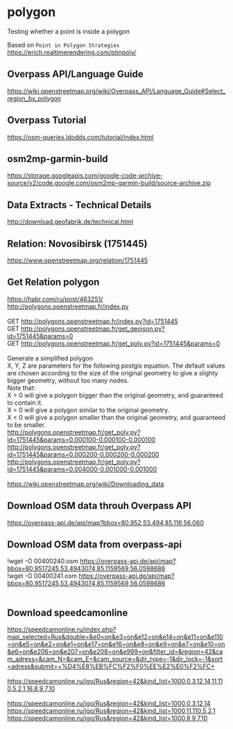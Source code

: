 # polygon
Testing whether a point is inside a polygon

Based on `Point in Polygon Strategies`
https://erich.realtimerendering.com/ptinpoly/

## Overpass API/Language Guide
https://wiki.openstreetmap.org/wiki/Overpass_API/Language_Guide#Select_region_by_polygon

## Overpass Tutorial
https://osm-queries.ldodds.com/tutorial/index.html


## osm2mp-garmin-build
https://storage.googleapis.com/google-code-archive-source/v2/code.google.com/osm2mp-garmin-build/source-archive.zip

## Data Extracts - Technical Details
http://download.geofabrik.de/technical.html


## Relation: Novosibirsk (1751445)
https://www.openstreetmap.org/relation/1751445

## Get Relation polygon
https://habr.com/ru/post/463251/<br>
http://polygons.openstreetmap.fr/index.py<br>
<br>
GET	http://polygons.openstreetmap.fr/index.py?id=1751445<br>
GET	http://polygons.openstreetmap.fr/get_geojson.py?id=1751445&params=0<br>
GET	http://polygons.openstreetmap.fr/get_poly.py?id=1751445&params=0<br>
<br>
Generate a simplified polygon<br>
X, Y, Z are parameters for the following postgis equation. The default values are chosen according to the size of the original geometry to give a slighty bigger geometry, without too many nodes.<br>
Note that:<br>
    X > 0 will give a polygon bigger than the original geometry, and guaranteed to contain it.<br>
    X = 0 will give a polygon similar to the original geometry.<br>
    X < 0 will give a polygon smaller than the original geometry, and guaranteed to be smaller.<br>
http://polygons.openstreetmap.fr/get_poly.py?id=1751445&params=0.000100-0.000100-0.000100<br>
http://polygons.openstreetmap.fr/get_poly.py?id=1751445&params=0.000200-0.000200-0.000200<br>
http://polygons.openstreetmap.fr/get_poly.py?id=1751445&params=0.004000-0.001000-0.001000<br>
<br>
https://wiki.openstreetmap.org/wiki/Downloading_data<br>

## Download OSM data throuh Overpass API
https://overpass-api.de/api/map?bbox=80.952,53.494,85.116,56.060

## Download OSM data from overpass-api
!wget -O 00400240.osm https://overpass-api.de/api/map?bbox=80.9517245,53.4943074,85.1159569,56.0598686<br>
!wget -O 00400241.osm https://overpass-api.de/api/map?bbox=80.9517245,53.4943074,85.1159569,56.0598686<br>
<br>
## Download speedcamonline
https://speedcamonline.ru/index.php?map_selected=Rus&double=&e0=on&e3=on&e12=on&e14=on&e11=on&e110=on&e5=on&e2=on&e1=on&e17=on&e16=on&e8=on&e9=on&e7=on&e10=on&e6=on&e206=on&e207=on&e208=on&e999=on&filter_id=&region=42&cam_adress=&cam_N=&cam_E=&cam_source=&dir_type=-1&dir_lock=-1&sort=adress&submit=+%D4%E8%EB%FC%F2%F0%EE%E2%E0%F2%FC+<br>
<br>
https://speedcamonline.ru/igo/Rus&region=42&kind_list=1000,0,3,12,14,11,110,5,2,1,16,8,9,7,10<br>
<br>
https://speedcamonline.ru/igo/Rus&region=42&kind_list=1000,0,3,12,14<br>
https://speedcamonline.ru/igo/Rus&region=42&kind_list=1000,11,110,5,2,1<br>
https://speedcamonline.ru/igo/Rus&region=42&kind_list=1000,8,9,7,10<br>
